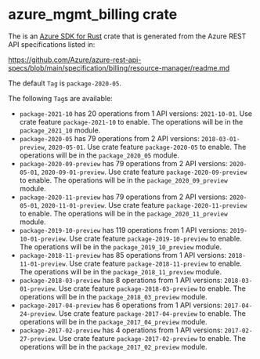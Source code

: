# azure_mgmt_billing crate

The is an [Azure SDK for Rust](https://github.com/Azure/azure-sdk-for-rust) crate that is generated from the Azure REST API specifications listed in:

https://github.com/Azure/azure-rest-api-specs/blob/main/specification/billing/resource-manager/readme.md

The default `Tag` is `package-2020-05`.

The following `Tag`s are available:

- `package-2021-10` has 20 operations from 1 API versions: `2021-10-01`. Use crate feature `package-2021-10` to enable. The operations will be in the `package_2021_10` module.
- `package-2020-05` has 79 operations from 2 API versions: `2018-03-01-preview`, `2020-05-01`. Use crate feature `package-2020-05` to enable. The operations will be in the `package_2020_05` module.
- `package-2020-09-preview` has 79 operations from 2 API versions: `2020-05-01`, `2020-09-01-preview`. Use crate feature `package-2020-09-preview` to enable. The operations will be in the `package_2020_09_preview` module.
- `package-2020-11-preview` has 79 operations from 2 API versions: `2020-05-01`, `2020-11-01-preview`. Use crate feature `package-2020-11-preview` to enable. The operations will be in the `package_2020_11_preview` module.
- `package-2019-10-preview` has 119 operations from 1 API versions: `2019-10-01-preview`. Use crate feature `package-2019-10-preview` to enable. The operations will be in the `package_2019_10_preview` module.
- `package-2018-11-preview` has 85 operations from 1 API versions: `2018-11-01-preview`. Use crate feature `package-2018-11-preview` to enable. The operations will be in the `package_2018_11_preview` module.
- `package-2018-03-preview` has 8 operations from 1 API versions: `2018-03-01-preview`. Use crate feature `package-2018-03-preview` to enable. The operations will be in the `package_2018_03_preview` module.
- `package-2017-04-preview` has 6 operations from 1 API versions: `2017-04-24-preview`. Use crate feature `package-2017-04-preview` to enable. The operations will be in the `package_2017_04_preview` module.
- `package-2017-02-preview` has 4 operations from 1 API versions: `2017-02-27-preview`. Use crate feature `package-2017-02-preview` to enable. The operations will be in the `package_2017_02_preview` module.